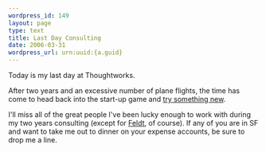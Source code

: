 ```yaml
--- 
wordpress_id: 149
layout: page
type: text
title: Last Day Consulting
date: 2006-03-31  
wordpress_url: urn:uuid:{a.guid}
---
```

<p>Today is my last day at Thoughtworks.  </p>

<p>After two years and an excessive number of plane flights, the time has come to head back into the start-up game and <a href="http://www.tentonlabs.com" title="Ten Ton Labs">try something new</a>.  </p>

<p>I'll miss all of the great people I've been lucky enough to work with during my two years consulting (except for <a href="http://www.feldt.com" title="Feldt.com">Feldt</a>, of course).  If any of you are in SF and want to take me out to dinner on your expense accounts, be sure to drop me a line.</p>
